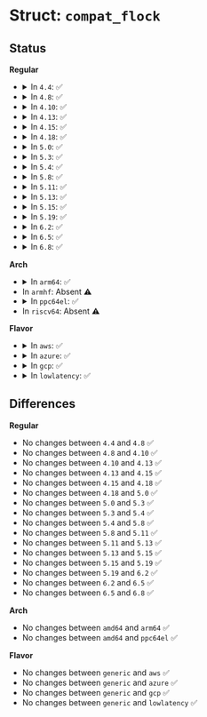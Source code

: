 # Struct: <code>compat_flock</code>

## Status
<b>Regular</b>
<ul>
<li>
<details>
<summary>In <code>4.4</code>: ✅</summary>

```c
struct compat_flock {
    short int l_type;
    short int l_whence;
    compat_off_t l_start;
    compat_off_t l_len;
    compat_pid_t l_pid;
};
```
</details>
</li>
<li>
<details>
<summary>In <code>4.8</code>: ✅</summary>

```c
struct compat_flock {
    short int l_type;
    short int l_whence;
    compat_off_t l_start;
    compat_off_t l_len;
    compat_pid_t l_pid;
};
```
</details>
</li>
<li>
<details>
<summary>In <code>4.10</code>: ✅</summary>

```c
struct compat_flock {
    short int l_type;
    short int l_whence;
    compat_off_t l_start;
    compat_off_t l_len;
    compat_pid_t l_pid;
};
```
</details>
</li>
<li>
<details>
<summary>In <code>4.13</code>: ✅</summary>

```c
struct compat_flock {
    short int l_type;
    short int l_whence;
    compat_off_t l_start;
    compat_off_t l_len;
    compat_pid_t l_pid;
};
```
</details>
</li>
<li>
<details>
<summary>In <code>4.15</code>: ✅</summary>

```c
struct compat_flock {
    short int l_type;
    short int l_whence;
    compat_off_t l_start;
    compat_off_t l_len;
    compat_pid_t l_pid;
};
```
</details>
</li>
<li>
<details>
<summary>In <code>4.18</code>: ✅</summary>

```c
struct compat_flock {
    short int l_type;
    short int l_whence;
    compat_off_t l_start;
    compat_off_t l_len;
    compat_pid_t l_pid;
};
```
</details>
</li>
<li>
<details>
<summary>In <code>5.0</code>: ✅</summary>

```c
struct compat_flock {
    short int l_type;
    short int l_whence;
    compat_off_t l_start;
    compat_off_t l_len;
    compat_pid_t l_pid;
};
```
</details>
</li>
<li>
<details>
<summary>In <code>5.3</code>: ✅</summary>

```c
struct compat_flock {
    short int l_type;
    short int l_whence;
    compat_off_t l_start;
    compat_off_t l_len;
    compat_pid_t l_pid;
};
```
</details>
</li>
<li>
<details>
<summary>In <code>5.4</code>: ✅</summary>

```c
struct compat_flock {
    short int l_type;
    short int l_whence;
    compat_off_t l_start;
    compat_off_t l_len;
    compat_pid_t l_pid;
};
```
</details>
</li>
<li>
<details>
<summary>In <code>5.8</code>: ✅</summary>

```c
struct compat_flock {
    short int l_type;
    short int l_whence;
    compat_off_t l_start;
    compat_off_t l_len;
    compat_pid_t l_pid;
};
```
</details>
</li>
<li>
<details>
<summary>In <code>5.11</code>: ✅</summary>

```c
struct compat_flock {
    short int l_type;
    short int l_whence;
    compat_off_t l_start;
    compat_off_t l_len;
    compat_pid_t l_pid;
};
```
</details>
</li>
<li>
<details>
<summary>In <code>5.13</code>: ✅</summary>

```c
struct compat_flock {
    short int l_type;
    short int l_whence;
    compat_off_t l_start;
    compat_off_t l_len;
    compat_pid_t l_pid;
};
```
</details>
</li>
<li>
<details>
<summary>In <code>5.15</code>: ✅</summary>

```c
struct compat_flock {
    short int l_type;
    short int l_whence;
    compat_off_t l_start;
    compat_off_t l_len;
    compat_pid_t l_pid;
};
```
</details>
</li>
<li>
<details>
<summary>In <code>5.19</code>: ✅</summary>

```c
struct compat_flock {
    short int l_type;
    short int l_whence;
    compat_off_t l_start;
    compat_off_t l_len;
    compat_pid_t l_pid;
};
```
</details>
</li>
<li>
<details>
<summary>In <code>6.2</code>: ✅</summary>

```c
struct compat_flock {
    short int l_type;
    short int l_whence;
    compat_off_t l_start;
    compat_off_t l_len;
    compat_pid_t l_pid;
};
```
</details>
</li>
<li>
<details>
<summary>In <code>6.5</code>: ✅</summary>

```c
struct compat_flock {
    short int l_type;
    short int l_whence;
    compat_off_t l_start;
    compat_off_t l_len;
    compat_pid_t l_pid;
};
```
</details>
</li>
<li>
<details>
<summary>In <code>6.8</code>: ✅</summary>

```c
struct compat_flock {
    short int l_type;
    short int l_whence;
    compat_off_t l_start;
    compat_off_t l_len;
    compat_pid_t l_pid;
};
```
</details>
</li>
</ul>
<b>Arch</b>
<ul>
<li>
<details>
<summary>In <code>arm64</code>: ✅</summary>

```c
struct compat_flock {
    short int l_type;
    short int l_whence;
    compat_off_t l_start;
    compat_off_t l_len;
    compat_pid_t l_pid;
};
```
</details>
</li>
<li>
In <code>armhf</code>: Absent ⚠️
</li>
<li>
<details>
<summary>In <code>ppc64el</code>: ✅</summary>

```c
struct compat_flock {
    short int l_type;
    short int l_whence;
    compat_off_t l_start;
    compat_off_t l_len;
    compat_pid_t l_pid;
};
```
</details>
</li>
<li>
In <code>riscv64</code>: Absent ⚠️
</li>
</ul>
<b>Flavor</b>
<ul>
<li>
<details>
<summary>In <code>aws</code>: ✅</summary>

```c
struct compat_flock {
    short int l_type;
    short int l_whence;
    compat_off_t l_start;
    compat_off_t l_len;
    compat_pid_t l_pid;
};
```
</details>
</li>
<li>
<details>
<summary>In <code>azure</code>: ✅</summary>

```c
struct compat_flock {
    short int l_type;
    short int l_whence;
    compat_off_t l_start;
    compat_off_t l_len;
    compat_pid_t l_pid;
};
```
</details>
</li>
<li>
<details>
<summary>In <code>gcp</code>: ✅</summary>

```c
struct compat_flock {
    short int l_type;
    short int l_whence;
    compat_off_t l_start;
    compat_off_t l_len;
    compat_pid_t l_pid;
};
```
</details>
</li>
<li>
<details>
<summary>In <code>lowlatency</code>: ✅</summary>

```c
struct compat_flock {
    short int l_type;
    short int l_whence;
    compat_off_t l_start;
    compat_off_t l_len;
    compat_pid_t l_pid;
};
```
</details>
</li>
</ul>

## Differences
<b>Regular</b>
<ul>
<li>
No changes between <code>4.4</code> and <code>4.8</code> ✅
</li>
<li>
No changes between <code>4.8</code> and <code>4.10</code> ✅
</li>
<li>
No changes between <code>4.10</code> and <code>4.13</code> ✅
</li>
<li>
No changes between <code>4.13</code> and <code>4.15</code> ✅
</li>
<li>
No changes between <code>4.15</code> and <code>4.18</code> ✅
</li>
<li>
No changes between <code>4.18</code> and <code>5.0</code> ✅
</li>
<li>
No changes between <code>5.0</code> and <code>5.3</code> ✅
</li>
<li>
No changes between <code>5.3</code> and <code>5.4</code> ✅
</li>
<li>
No changes between <code>5.4</code> and <code>5.8</code> ✅
</li>
<li>
No changes between <code>5.8</code> and <code>5.11</code> ✅
</li>
<li>
No changes between <code>5.11</code> and <code>5.13</code> ✅
</li>
<li>
No changes between <code>5.13</code> and <code>5.15</code> ✅
</li>
<li>
No changes between <code>5.15</code> and <code>5.19</code> ✅
</li>
<li>
No changes between <code>5.19</code> and <code>6.2</code> ✅
</li>
<li>
No changes between <code>6.2</code> and <code>6.5</code> ✅
</li>
<li>
No changes between <code>6.5</code> and <code>6.8</code> ✅
</li>
</ul>
<b>Arch</b>
<ul>
<li>
No changes between <code>amd64</code> and <code>arm64</code> ✅
</li>
<li>
No changes between <code>amd64</code> and <code>ppc64el</code> ✅
</li>
</ul>
<b>Flavor</b>
<ul>
<li>
No changes between <code>generic</code> and <code>aws</code> ✅
</li>
<li>
No changes between <code>generic</code> and <code>azure</code> ✅
</li>
<li>
No changes between <code>generic</code> and <code>gcp</code> ✅
</li>
<li>
No changes between <code>generic</code> and <code>lowlatency</code> ✅
</li>
</ul>
